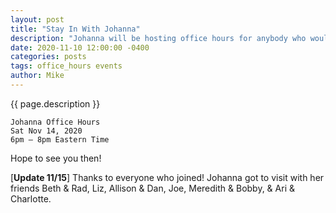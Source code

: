```yaml
---
layout: post
title: "Stay In With Johanna"
description: "Johanna will be hosting office hours for anybody who would like to say hello!"
date: 2020-11-10 12:00:00 -0400
categories: posts
tags: office_hours events
author: Mike
---
```


{{ page.description }}

    Johanna Office Hours
    Sat Nov 14, 2020
    6pm – 8pm Eastern Time

Hope to see you then!

[**Update 11/15**] Thanks to everyone who joined! Johanna got to visit with her friends Beth & Rad, Liz, Allison & Dan, Joe, Meredith & Bobby, & Ari & Charlotte.
